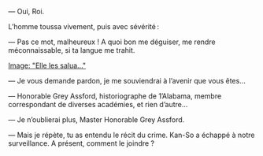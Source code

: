 — Oui, Roi.

L’homme toussa vivement, puis avec sévérité :

— Pas ce mot, malheureux ! A quoi bon me déguiser, me rendre méconnaissable, si ta langue me trahit.

[Image: "Elle les salua..."](../images/1-page-331.JPG)

— Je vous demande pardon, je me souviendrai à l’avenir que vous êtes...

— Honorable Grey Assford, historiographe de 1’Alabama, membre correspondant de diverses académies, et rien d’autre...

— Je n’oublierai plus, Master Honorable Grey Assford.

— Mais je répète, tu as entendu le récit du crime. Kan-So a échappé à notre surveillance. A présent, comment le joindre ?
